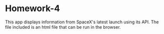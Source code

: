 # Homework-4


This app displays information from SpaceX's latest launch using its API. The file included is an html file that can be run in the browser. 
